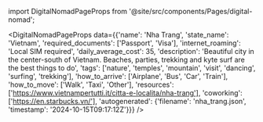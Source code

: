 
import DigitalNomadPageProps from '@site/src/components/Pages/digital-nomad';

<DigitalNomadPageProps
    data={{'name': 'Nha Trang', 'state_name': 'Vietnam', 'required_documents': ['Passport', 'Visa'], 'internet_roaming': 'Local SIM required', 'daily_average_cost': 35, 'description': 'Beautiful city in the center-south of Vietnam. Beaches, parties, trekking and kyte surf are the best things to do', 'tags': ['nature', 'temples', 'mountain', 'visit', 'dancing', 'surfing', 'trekking'], 'how_to_arrive': ['Airplane', 'Bus', 'Car', 'Train'], 'how_to_move': ['Walk', 'Taxi', 'Other'], 'resources': ['https://www.vietnampertutti.it/citta-e-localita/nha-trang'], 'coworking': ['https://en.starbucks.vn/'], 'autogenerated': {'filename': 'nha_trang.json', 'timestamp': '2024-10-15T09:17:12Z'}}}
/>
